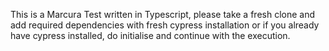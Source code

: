 This is a Marcura Test written in Typescript, please take a fresh clone and add required dependencies with fresh cypress installation or if you already have cypress installed, do initialise and continue with the execution.
